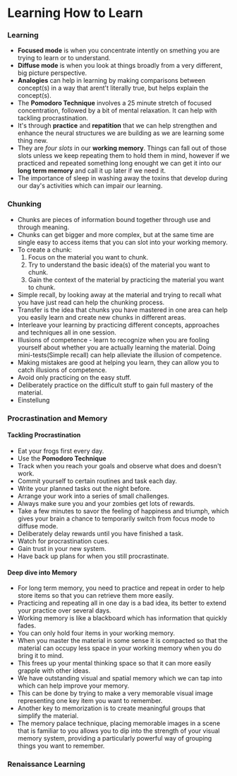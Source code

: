 # Learning How to Learn

### Learning
  * **Focused mode** is when you concentrate intently on smething you are trying to learn or to understand.
  * **Diffuse mode** is when you look at things broadly from a very different, big picture perspective.
  * **Analogies** can help in learning by making comparisons between concept(s) in a way that arent't literally true, but helps explain the concept(s).
  * The **Pomodoro Technique** involves a 25 minute stretch of focused concentration, followed by a bit of mental relaxation. It can help with tackling procrastination.
  * It's through **practice** and **repatition** that we can help strengthen and enhance the neural structures we are building as we are learning some thing new. 
  * They are _four slots_ in our **working memory**. Things can fall out of those slots unless we keep repeating them to hold them in mind, however if we practiced and repeated something long enought we can get it into our **long term memory** and call it up later if we need it.
  * The importance of sleep in washing away the toxins that develop during our day's activities which can impair our learning.
### Chunking
 * Chunks are pieces of information bound together through use and through meaning.
 * Chunks can get bigger and more complex, but at the same time are single easy to access items that you can slot into your working memory.
 * To create a chunk: 
   1. Focus on the material you want to chunk.
   2. Try to understand the basic idea(s) of the material you want to chunk.
   3. Gain the context of the material by practicing the material you want to chunk.
 * Simple recall, by looking away at the material and trying to recall what you have just read can help the chunking process.
 * Transfer is the idea that chunks you have mastered in one area can help you easily learn and create new chunks in different areas.
 * Interleave your learning by practicing different concepts, approaches and techniques all in one session.
 * Illusions of competence - learn to recognize when you are fooling yourself about whether you are actually learning the material. Doing mini-tests(Simple recall) can help alleviate the illusion of competence.
 * Making mistakes are good at helping you learn, they can allow you to catch illusions of competence.
 * Avoid only practicing on the easy stuff.
 * Deliberately practice on the difficult stuff to gain full mastery of the material.
 * Einstellung
### Procrastination and Memory
#### Tackling Procrastination
 * Eat your frogs first every day.
 * Use the **Pomodoro Technique**
 * Track when you reach your goals and observe what does and doesn't work.
 * Commit yourself to certain routines and task each day.
 * Write your planned tasks out the night before.
 * Arrange your work into a series of small challenges.
 * Always make sure you and your zombies get lots of rewards.
 * Take a few minutes to savor the feeling of happiness and triumph, which gives your brain a chance to temporarily switch from focus mode to diffuse mode.
 * Deliberately delay rewards until you have finished a task.
 * Watch for procrastination cues.
 * Gain trust in your new system.
 * Have back up plans for when you still procrastinate.
#### Deep dive into Memory
* For long term memory, you need to practice and repeat in order to help store items so that you can retrieve them more easily.
* Practicing and repeating all in one day is a bad idea, its better to extend your practice over several days.
* Working memory is like a blackboard which has information that quickly fades.
* You can only hold four items in your working memory.
* When you master the material in some sense it is compacted so that the material can occupy less space in your working memory when you do bring it to mind.
* This frees up your mental thinking space so that it can more easily grapple with other ideas.
* We have outstanding visual and spatial memory which we can tap into which can help improve your memory.
* This can be done by trying to make a very memorable visual image representing one key item you want to remember.
* Another key to memorization is to create meaningful groups that simplify the material.
* The memory palace technique, placing memorable images in a scene that is familiar to you allows you to dip into the strength of your visual memory system, providing a particularly powerful way of grouping things you want to remember.
### Renaissance Learning
